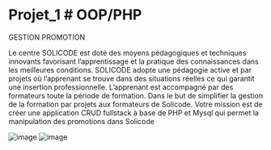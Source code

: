 # Projet_1 # OOP/PHP
 
GESTION PROMOTION


Le centre SOLICODE est doté des moyens pédagogiques et techniques innovants favorisant l’apprentissage et la pratique des connaissances dans les meilleures conditions. SOLICODE adopte une pédagogie active et par projets où l’apprenant se trouve dans des situations réelles ce qui garantit une insertion professionnelle. L’apprenant est accompagné par des formateurs toute la période de formation.
Dans le but de simplifier la gestion de la formation par projets aux formateurs de Solicode. Votre mission est de créer une application CRUD fullstack à base de PHP et Mysql qui permet la manipulation des promotions dans Solicode

![image](https://user-images.githubusercontent.com/92023794/196163143-22ba1e26-92db-4609-a774-7b8ba81e55f3.png)
![image](https://user-images.githubusercontent.com/92023794/196163492-8d70c978-e768-4bad-abc8-69186f038bda.png)
